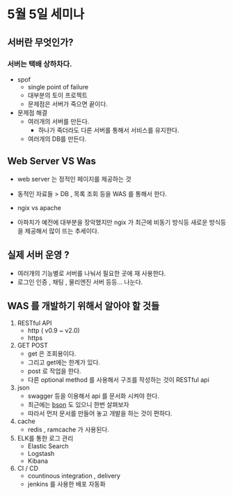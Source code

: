 # 5월 5일 세미나
## 서버란 무엇인가?

### 서버는 택배 상하차다.

- spof
    - single point of failure
    - 대부분의 토이 프로젝트
    - 문제점은 서버가 죽으면 끝이다.
- 문제점 해결
    - 여러개의 서버를 만든다.
        - 하나가 죽더라도 다른 서버를 통해서 서비스를 유지한다.
    - 여러개의 DB를 만든다.

## Web Server VS Was
- web server 는 정적인 페이지를 제공하는 것
- 동적인 자료들 > DB , 목록 조회 등을 WAS 를 통해서 한다.

- ngix vs apache
- 아파치가 예전에 대부분을 장악했지만 ngix 가 최근에 비동기 방식등 새로운 방식등을 제공해서 많이 뜨는 추세이다.

## 실제 서버 운영 ?
- 여러개의 기능별로 서버를 나눠서 필요한 곳에 재 사용한다.
- 로그인 인증 , 채팅 , 물리엔진 서버 등등... 나눈다.

## WAS 를 개발하기 위해서 알아야 할 것들
1. RESTful API
    - http ( v0.9 ~ v2.0)
    - https
1. GET POST 
    - get 은 조회용이다.
    - 그리고 get에는 한계가 있다.
    - post 로 작업을 한다.
    - 다른 optional method 를 사용해서 구조를 작성하는 것이 RESTful api
1. json  
    - swagger 등을 이용해서 api 를 문서화 시켜야 한다.
    - 최근에는 [bson](http://bsonspec.org/) 도 있으니 한번 살펴보자
    - 따라서 먼저 문서를 만들어 놓고 개발을 하는 것이 편하다.
1. cache
    - redis , ramcache 가 사용된다.
1. ELK를 통한 로그 관리
    - Elastic Search
    - Logstash
    - Kibana
1. CI / CD
    - countinous integration , delivery
    - jenkins 를 사용한 배포 자동화 